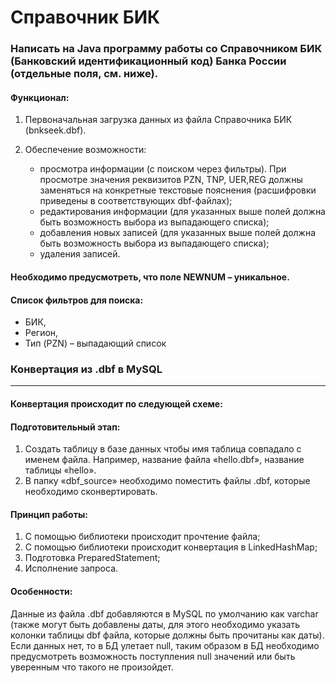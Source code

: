 
# Справочник БИК

### Написать на Java программу работы со Справочником БИК (Банковский идентификационный код) Банка России (отдельные поля, см. ниже). 

#### Функционал:

1. Первоначальная загрузка данных из файла Справочника БИК (bnkseek.dbf).

2. Обеспечение возможности:
     * просмотра информации (с поиском через фильтры). При просмотре значения реквизитов PZN, TNP, UER,REG должны заменяться на конкретные текстовые пояснения (расшифровки приведены в соответствующих dbf-файлах); 
     * редактирования информации (для указанных выше полей должна быть возможность выбора из выпадающего списка);
     * добавления новых записей (для указанных выше полей должна быть возможность выбора из выпадающего списка);
     * удаления записей.

#### Необходимо предусмотреть, что поле NEWNUM – уникальное.

#### Cписок фильтров для поиска:
* БИК,
* Регион,
* Тип (PZN) – выпадающий список


### Конвертация из .dbf в MySQL
------

#### Конвертация происходит по следующей схеме:
#### Подготовительный этап:
1.	Создать таблицу в базе данных чтобы имя таблица совпадало с именем файла. Например, название файла «hello.dbf», название таблицы «hello».  
2.	В папку «dbf_source» необходимо поместить файлы .dbf, которые необходимо сконвертировать.

#### Принцип работы: 
1.	С помощью библиотеки происходит прочтение файла; 
2.	С помощью библиотеки происходит конвертация в LinkedHashMap;
3.	Подготовка PreparedStatement;
4.	Исполнение запроса.

#### Особенности:
Данные из файла .dbf добавляются в MySQL по умолчанию как varchar (также могут быть добавлены даты, для этого необходимо указать колонки таблицы dbf файла, которые должны быть прочитаны как даты). Если данных нет, то в БД улетает null, таким образом в БД необходимо предусмотреть возможность поступления null значений или быть уверенным что такого не произойдет.

